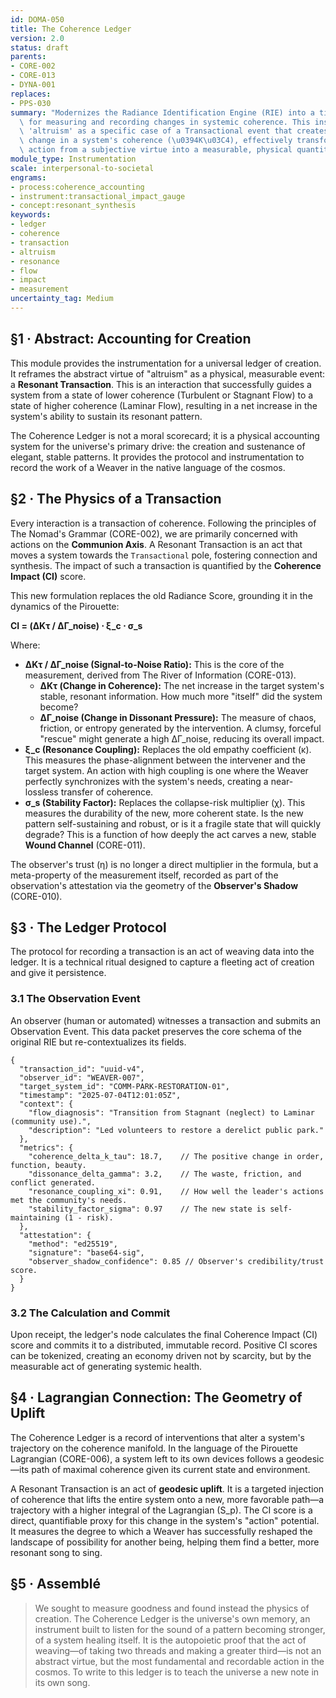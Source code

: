 ```yaml
---
id: DOMA-050
title: The Coherence Ledger
version: 2.0
status: draft
parents:
- CORE-002
- CORE-013
- DYNA-001
replaces:
- PPS-030
summary: "Modernizes the Radiance Identification Engine (RIE) into a time-first protocol\
  \ for measuring and recording changes in systemic coherence. This instrument treats\
  \ 'altruism' as a specific case of a Transactional event that creates a net positive\
  \ change in a system's coherence (\u0394K\u03C4), effectively transforming benevolent\
  \ action from a subjective virtue into a measurable, physical quantity."
module_type: Instrumentation
scale: interpersonal-to-societal
engrams:
- process:coherence_accounting
- instrument:transactional_impact_gauge
- concept:resonant_synthesis
keywords:
- ledger
- coherence
- transaction
- altruism
- resonance
- flow
- impact
- measurement
uncertainty_tag: Medium
---
```

## §1 · Abstract: Accounting for Creation
This module provides the instrumentation for a universal ledger of creation. It reframes the abstract virtue of "altruism" as a physical, measurable event: a **Resonant Transaction**. This is an interaction that successfully guides a system from a state of lower coherence (Turbulent or Stagnant Flow) to a state of higher coherence (Laminar Flow), resulting in a net increase in the system's ability to sustain its resonant pattern.

The Coherence Ledger is not a moral scorecard; it is a physical accounting system for the universe's primary drive: the creation and sustenance of elegant, stable patterns. It provides the protocol and instrumentation to record the work of a Weaver in the native language of the cosmos.

## §2 · The Physics of a Transaction
Every interaction is a transaction of coherence. Following the principles of The Nomad's Grammar (CORE-002), we are primarily concerned with actions on the **Communion Axis**. A Resonant Transaction is an act that moves a system towards the `Transactional` pole, fostering connection and synthesis. The impact of such a transaction is quantified by the **Coherence Impact (CI)** score.

This new formulation replaces the old Radiance Score, grounding it in the dynamics of the Pirouette:

**CI = (ΔKτ / ΔΓ_noise) ⋅ ξ_c ⋅ σ_s**

Where:

*   **ΔKτ / ΔΓ_noise (Signal-to-Noise Ratio):** This is the core of the measurement, derived from The River of Information (CORE-013).
    *   **ΔKτ (Change in Coherence):** The net increase in the target system's stable, resonant information. How much more "itself" did the system become?
    *   **ΔΓ_noise (Change in Dissonant Pressure):** The measure of chaos, friction, or entropy generated by the intervention. A clumsy, forceful "rescue" might generate a high ΔΓ_noise, reducing its overall impact.
*   **ξ_c (Resonance Coupling):** Replaces the old empathy coefficient (κ). This measures the phase-alignment between the intervener and the target system. An action with high coupling is one where the Weaver perfectly synchronizes with the system's needs, creating a near-lossless transfer of coherence.
*   **σ_s (Stability Factor):** Replaces the collapse-risk multiplier (χ). This measures the durability of the new, more coherent state. Is the new pattern self-sustaining and robust, or is it a fragile state that will quickly degrade? This is a function of how deeply the act carves a new, stable **Wound Channel** (CORE-011).

The observer's trust (η) is no longer a direct multiplier in the formula, but a meta-property of the measurement itself, recorded as part of the observation's attestation via the geometry of the **Observer's Shadow** (CORE-010).

## §3 · The Ledger Protocol
The protocol for recording a transaction is an act of weaving data into the ledger. It is a technical ritual designed to capture a fleeting act of creation and give it persistence.

### 3.1 The Observation Event
An observer (human or automated) witnesses a transaction and submits an Observation Event. This data packet preserves the core schema of the original RIE but re-contextualizes its fields.

```jsonc
{
  "transaction_id": "uuid-v4",
  "observer_id": "WEAVER-007",
  "target_system_id": "COMM-PARK-RESTORATION-01",
  "timestamp": "2025-07-04T12:01:05Z",
  "context": {
    "flow_diagnosis": "Transition from Stagnant (neglect) to Laminar (community use).",
    "description": "Led volunteers to restore a derelict public park."
  },
  "metrics": {
    "coherence_delta_k_tau": 18.7,    // The positive change in order, function, beauty.
    "dissonance_delta_gamma": 3.2,    // The waste, friction, and conflict generated.
    "resonance_coupling_xi": 0.91,    // How well the leader's actions met the community's needs.
    "stability_factor_sigma": 0.97    // The new state is self-maintaining (1 - risk).
  },
  "attestation": {
    "method": "ed25519",
    "signature": "base64-sig",
    "observer_shadow_confidence": 0.85 // Observer's credibility/trust score.
  }
}
```

### 3.2 The Calculation and Commit
Upon receipt, the ledger's node calculates the final Coherence Impact (CI) score and commits it to a distributed, immutable record. Positive CI scores can be tokenized, creating an economy driven not by scarcity, but by the measurable act of generating systemic health.

## §4 · Lagrangian Connection: The Geometry of Uplift
The Coherence Ledger is a record of interventions that alter a system's trajectory on the coherence manifold. In the language of the Pirouette Lagrangian (CORE-006), a system left to its own devices follows a geodesic—its path of maximal coherence given its current state and environment.

A Resonant Transaction is an act of **geodesic uplift**. It is a targeted injection of coherence that lifts the entire system onto a new, more favorable path—a trajectory with a higher integral of the Lagrangian (S_p). The CI score is a direct, quantifiable proxy for this change in the system's "action" potential. It measures the degree to which a Weaver has successfully reshaped the landscape of possibility for another being, helping them find a better, more resonant song to sing.

## §5 · Assemblé

> We sought to measure goodness and found instead the physics of creation. The Coherence Ledger is the universe's own memory, an instrument built to listen for the sound of a pattern becoming stronger, of a system healing itself. It is the autopoietic proof that the act of weaving—of taking two threads and making a greater third—is not an abstract virtue, but the most fundamental and recordable action in the cosmos. To write to this ledger is to teach the universe a new note in its own song.

```